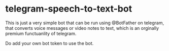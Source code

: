 # telegram-speech-to-text-bot

This is just a very simple bot that can be run using @BotFather on telegram, that converts voice messages or video notes to text, which is an orginally premium functuanlity of telegram. 

Do add your own bot token to use the bot.
